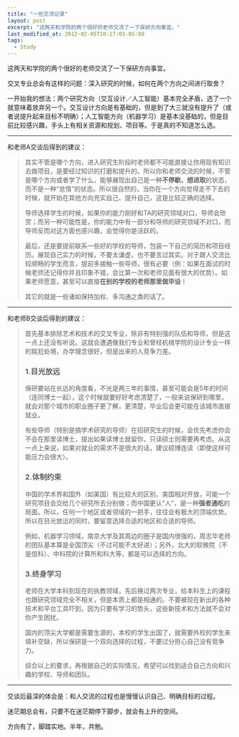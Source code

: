 ```yaml
---
title: "一些交流记录"
layout: post
excerpt: "这两天和学院的两个很好的老师交流了一下保研方向事宜。"
last_modified_at: 2012-02-05T10:27:01-05:00
tags:
  - Study
---
```




这两天和学院的两个很好的老师交流了一下保研方向事宜。

交叉专业总会有这样的问题：深入研究的时候，如何在两个方向之间进行取舍？

一开始我的想法：两个研究方向（交互设计／人工智能）基本完全矛盾，选了一个就意味着放弃另一个。交互设计方向是有基础的，但是到了大三就没有提升了（或者说提升起来目标不明确）；人工智能方向（机器学习）是基本没基础的，但是目前比较感兴趣，手头上有相关资源和规划、项目等。于是真的不知道怎么选。

------

和老师A交谈后得到的建议：

> 其实不管是哪个方向，进入研究生阶段时老师都不可能直接让你用现有知识去做项目，是要经过知识的打磨和提升的。所以你和老师交流的时候，不管是哪个方向或者学了什么，能够展现出自己是一种**不停歇、想进取**的状态，而不是一种“怠惰”的状态。所以很自然的，当你在一个方向觉得走不下去的时候，就开始在其他方向充实自己、提升自己，这是比较正确的选择。
>
> 导师选择学生的时候，如果你的能力刚好和TA的研究领域对口，导师会欣赏；而另一种可能性是，你的能力中有一部分和导师的研究领域不对口，而导师反而对这方面也感兴趣，会觉得你是活跃的。
>
> 最后，还是要提前联系一些好的学校的导师，包装一下自己的简历和项目经历。展现自己实力的时候，不要太谦虚，也不要言过其实。对于跟人交流比较顺畅的学生而言，提前多接触一些导师，很有必要（例：如果在面试的时候老师还记得你并且印象不错，会比第一次和老师见面有很大的优势）。如果老师愿意，甚至可以直接**在别的学校的老师那里做毕设**！
>
> 其它的就是一些诸如保持加权、多沟通之类的话了。

 

------

和老师B交谈后得到的建议：

> 首先基本排除艺术和技术的交叉专业，除非有特别强的队伍和导师，但是这一点上还没有听说。这就会遭遇像我们专业和曾经机械学院的设计专业一样的尴尬处境，办学理念很好，但是出来的人竞争力差。
>
> ### 1.目光放远
>
> 保研要站在长远的角度看，不光是两三年的事情，甚至可能会是5年的时间（连同博士一起），这个时候就要好好考虑清楚了，一般来说保研到哪里，就会对那个城市的职业圈子更了解，更清楚，毕业后会更可能在该城市直接就业。
>
> 有些导师（特别是搞学术研究的导师）在招研究生的时候，会优先考虑你会不会在那里读博士，提出如果读博士就留你，只读硕士则需要再考虑。从这一点上来说，如果对就业的需求不是很大的话，建议硕博连读（即使这样可能压力会很大）。
>
> ### 2.体制约束
>
> 中国的学术界和国外（如美国）有比较大的区别，美国相对开放，可能一个研究项目会交给几个研究所去分别做；而中国更认“人”，是一种**强者通吃**的局面。所以，任何一个地区或者领域的一把手，往往会有极大的顶端优势。所以在目光放远的同时，要留意选择合适的地区和合适的导师。
>
> 例如，机器学习领域，南京大学及其周边的圈子是国内很强的，周志华老师的团队基本算是全国顶尖（不过可能不太好进）；另外，北大的软微院（不是信科）、中科院的计算所和科大等，都是可以选择的方向。
>
> ### 3.终身学习
>
> 老师在大学本科到现在的执教领域，先后换过两次专业，给本科生上的课程也跟研究领域完全不相关，但是本质上都是相通的。不要被现在新出的各种技术和平台工具吓到，因为只要有学习的势头，这些新技术和方法就不会对你产生困扰。
>
> 国内的顶尖大学都是需要生源的，本校的学生出国了，就需要外校的学生来填补空缺，所以保研是一个双向选择的过程，不要过分担心自己没有竞争力。
>
> 综合以上的要求，再根据自己的实际情况，希望可以找到适合自己方向和兴趣的学校、导师和团队。

------

交谈后最深的体会是：和人交流的过程也是慢慢认识自己、明确目标的过程。

迷茫期总会有，只要不在迷茫期停下脚步，就会有上升的空间。

 

方向有了，脚踏实地。半年，共勉。
